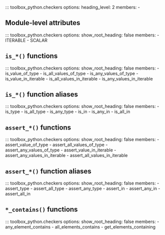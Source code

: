 ::: toolbox_python.checkers
    options:
        heading_level: 2
        members:
            -

## Module-level attributes

::: toolbox_python.checkers
    options:
        show_root_heading: false
        members:
            - ITERABLE
            - SCALAR


## `is_*()` functions

::: toolbox_python.checkers
    options:
        show_root_heading: false
        members:
            - is_value_of_type
            - is_all_values_of_type
            - is_any_values_of_type
            - is_value_in_iterable
            - is_all_values_in_iterable
            - is_any_values_in_iterable


## `is_*()` function aliases

::: toolbox_python.checkers
    options:
        show_root_heading: false
        members:
            - is_type
            - is_all_type
            - is_any_type
            - is_in
            - is_any_in
            - is_all_in


## `assert_*()` functions

::: toolbox_python.checkers
    options:
        show_root_heading: false
        members:
            - assert_value_of_type
            - assert_all_values_of_type
            - assert_any_values_of_type
            - assert_value_in_iterable
            - assert_any_values_in_iterable
            - assert_all_values_in_iterable


## `assert_*()` function aliases

::: toolbox_python.checkers
    options:
        show_root_heading: false
        members:
            - assert_type
            - assert_all_type
            - assert_any_type
            - assert_in
            - assert_any_in
            - assert_all_in


## `*_contains()` functions

::: toolbox_python.checkers
    options:
        show_root_heading: false
        members:
            - any_element_contains
            - all_elements_contains
            - get_elements_containing
